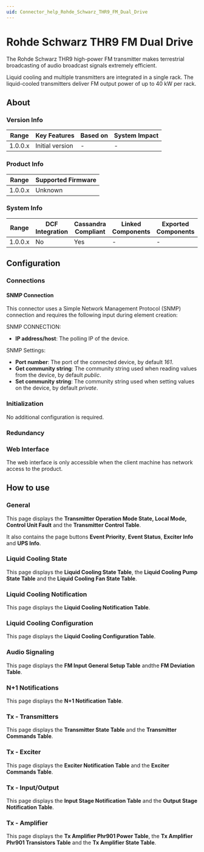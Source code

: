 ```yaml
---
uid: Connector_help_Rohde_Schwarz_THR9_FM_Dual_Drive
---
```


# Rohde Schwarz THR9 FM Dual Drive

The Rohde Schwarz THR9 high-power FM transmitter makes terrestrial broadcasting of audio broadcast signals extremely efficient.

Liquid cooling and multiple transmitters are integrated in a single rack. The liquid-cooled transmitters deliver FM output power of up to 40 kW per rack.

## About

### Version Info

| Range     | Key Features     | Based on     | System Impact     |
|-----------|------------------|--------------|-------------------|
| 1.0.0.x   | Initial version  | -            | -                 |

### Product Info

| Range     | Supported Firmware     |
|-----------|------------------------|
| 1.0.0.x   | Unknown                |

### System Info

| Range     | DCF Integration     | Cassandra Compliant     | Linked Components     | Exported Components     |
|-----------|---------------------|-------------------------|-----------------------|-------------------------|
| 1.0.0.x   | No                  | Yes                     | -                     | -                       |

## Configuration

### Connections

#### SNMP Connection

This connector uses a Simple Network Management Protocol (SNMP) connection and requires the following input during element creation:

SNMP CONNECTION:

- **IP address/host**: The polling IP of the device.

SNMP Settings:

- **Port number**: The port of the connected device, by default *161*.
- **Get community string**: The community string used when reading values from the device, by default *public*.
- **Set community string**: The community string used when setting values on the device, by default *private*.

### Initialization

No additional configuration is required.

### Redundancy

### Web Interface

The web interface is only accessible when the client machine has network access to the product.

## How to use

### General

This page displays the **Transmitter Operation Mode State, Local Mode, Control Unit Fault** and the **Transmitter Control Table**.

It also contains the page buttons **Event Priority**, **Event Status**, **Exciter Info** and **UPS Info**.

### Liquid Cooling State

This page displays the **Liquid Cooling State Table**, the **Liquid Cooling Pump State Table** and the **Liquid Cooling Fan State Table**.

### Liquid Cooling Notification

This page displays the **Liquid Cooling Notification Table**.

### Liquid Cooling Configuration

This page displays the **Liquid Cooling Configuration Table**.

### Audio Signaling

This page displays the **FM Input General Setup Table** andthe **FM Deviation Table**.

### N+1 Notifications

This page displays the **N+1 Notification Table**.

### Tx - Transmitters

This page displays the **Transmitter State Table** and the **Transmitter Commands Table**.

### Tx - Exciter

This page displays the **Exciter Notification Table** and the **Exciter Commands Table**.

### Tx - Input/Output

This page displays the **Input Stage Notification Table** and the **Output Stage Notification Table**.

### Tx - Amplifier

This page displays the **Tx Amplifier Phr901 Power Table**, the **Tx Amplifier Phr901 Transistors Table** and the **Tx Amplifier State Table**.
